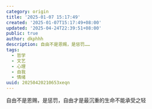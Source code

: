```yaml
---
category: origin
title: '2025-01-07 15:17:49'
created: '2025-01-07T15:17:49+08:00'
updated: '2025-04-24T22:39:51+08:00'
public: true
author: dkphhh
description: 自由不是恩赐，是惩罚……
tags:
  - 哲学
  - 文艺
  - 心理
  - 自我
  - 情绪
uuid: 20250420210653xeqn
---
```


自由不是恩赐，是惩罚，自由才是最沉重的生命不能承受之轻
